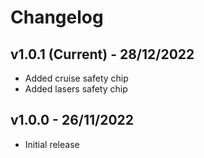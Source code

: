 # Changelog

## v1.0.1 (Current) - 28/12/2022

- Added cruise safety chip
- Added lasers safety chip

## v1.0.0 - 26/11/2022

- Initial release
